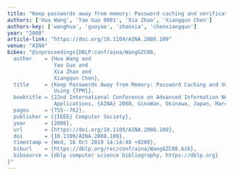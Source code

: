 ```yaml
---
title: "Keep passwords away from memory: Password caching and verification using tpm"
authors: ['Hua Wang', 'Yao Guo 0001', 'Xia Zhao', 'Xiangqun Chen']
authors-key: ['wanghua', 'guoyao', 'zhaoxia', 'chenxiangqun']
year: "2008"
article-link: "https://doi.org/10.1109/AINA.2008.109"
venue: "AINA"
bibex: "@inproceedings{DBLP:conf/aina/WangGZC08,
  author    = {Hua Wang and
               Yao Guo and
               Xia Zhao and
               Xiangqun Chen},
  title     = {Keep Passwords Away from Memory: Password Caching and Verification
               Using {TPM}},
  booktitle = {22nd International Conference on Advanced Information Networking and
               Applications, {AINA} 2008, GinoWan, Okinawa, Japan, March 25-28, 2008},
  pages     = {755--762},
  publisher = {{IEEE} Computer Society},
  year      = {2008},
  url       = {https://doi.org/10.1109/AINA.2008.109},
  doi       = {10.1109/AINA.2008.109},
  timestamp = {Wed, 16 Oct 2019 14:14:48 +0200},
  biburl    = {https://dblp.org/rec/conf/aina/WangGZC08.bib},
  bibsource = {dblp computer science bibliography, https://dblp.org}
}"
---
```

